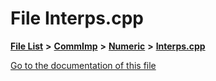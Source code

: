 

# File Interps.cpp

[**File List**](files.md) **>** [**CommImp**](dir_6202b98a8704f42b1ea358646461643f.md) **>** [**Numeric**](dir_a0ece07902893bffce0f747cc8ee06c8.md) **>** [**Interps.cpp**](_interps_8cpp.md)

[Go to the documentation of this file](_interps_8cpp.md)


```
```


